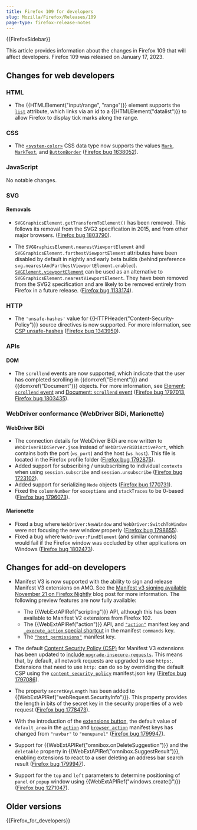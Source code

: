 ```yaml
---
title: Firefox 109 for developers
slug: Mozilla/Firefox/Releases/109
page-type: firefox-release-notes
---
```


{{FirefoxSidebar}}

This article provides information about the changes in Firefox 109 that will affect developers. Firefox 109 was released on January 17, 2023.

## Changes for web developers

### HTML

- The {{HTMLElement("input/range", "range")}} element supports the [`list`](/en-US/docs/Web/HTML/Reference/Elements/input/range#list) attribute, which links via an id to a {{HTMLElement("datalist")}} to allow Firefox to display tick marks along the range.

### CSS

- The [`<system-color>`](/en-US/docs/Web/CSS/system-color) CSS data type now supports the values [`Mark`](/en-US/docs/Web/CSS/system-color#mark), [`MarkText`](/en-US/docs/Web/CSS/system-color#marktext), and [`ButtonBorder`](/en-US/docs/Web/CSS/system-color#buttonborder) ([Firefox bug 1638052](https://bugzil.la/1638052)).

### JavaScript

No notable changes.

### SVG

#### Removals

- `SVGGraphicsElement.getTransformToElement()` has been removed.
  This follows its removal from the SVG2 specification in 2015, and from other major browsers.
  ([Firefox bug 1803790](https://bugzil.la/1803790)).

- The `SVGGraphicsElement.nearestViewportElement` and `SVGGraphicsElement.farthestViewportElement` attributes have been disabled by default in nightly and early beta builds (behind preference `svg.nearestAndFarthestViewportElement.enabled`).
  [`SVGElement.viewportElement`](/en-US/docs/Web/API/SVGElement/viewportElement) can be used as an alternative to `SVGGraphicsElement.nearestViewportElement`.
  They have been removed from the SVG2 specification and are likely to be removed entirely from Firefox in a future release.
  ([Firefox bug 1133174](https://bugzil.la/1133174)).

### HTTP

- The `'unsafe-hashes'` value for {{HTTPHeader("Content-Security-Policy")}} source directives is now supported.
  For more information, see [CSP unsafe-hashes](/en-US/docs/Web/HTTP/Reference/Headers/Content-Security-Policy/script-src#unsafe_hashes) ([Firefox bug 1343950](https://bugzil.la/1343950)).

### APIs

#### DOM

- The `scrollend` events are now supported, which indicate that the user has completed scrolling in {{domxref("Element")}} and {{domxref("Document")}} objects.
  For more information, see [Element: `scrollend` event](/en-US/docs/Web/API/Element/scrollend_event) and [Document: `scrollend` event](/en-US/docs/Web/API/Document/scrollend_event) ([Firefox bug 1797013](https://bugzil.la/1797013), [Firefox bug 1803435](https://bugzil.la/1803435)).

### WebDriver conformance (WebDriver BiDi, Marionette)

#### WebDriver BiDi

- The connection details for WebDriver BiDi are now written to `WebDriverBiDiServer.json` instead of `WebDriverBiDiActivePort`, which contains both the port (`ws_port`) and the host (`ws_host`). This file is located in the Firefox profile folder ([Firefox bug 1792875](https://bugzil.la/1792875)).
- Added support for subscribing / unsubscribing to individual `contexts` when using `session.subscribe` and `session.unsubscribe` ([Firefox bug 1723102](https://bugzil.la/1723102)).
- Added support for serializing `Node` objects ([Firefox bug 1770731](https://bugzil.la/1770731)).
- Fixed the `columnNumber` for `exceptions` and `stackTraces` to be 0-based ([Firefox bug 1796073](https://bugzil.la/1796073)).

#### Marionette

- Fixed a bug where `WebDriver:NewWindow` and `WebDriver:SwitchToWindow` were not focusing the new window properly ([Firefox bug 1798655](https://bugzil.la/1798655)).
- Fixed a bug where `WebDriver:FindElement` (and similar commands) would fail if the Firefox window was occluded by other applications on Windows ([Firefox bug 1802473](https://bugzil.la/1802473)).

## Changes for add-on developers

- Manifest V3 is now supported with the ability to sign and release Manifest V3 extensions on AMO. See the [Manifest v3 signing available November 21 on Firefox Nightly](https://blog.mozilla.org/addons/2022/11/17/manifest-v3-signing-available-november-21-on-firefox-nightly/) blog post for more information. The following preview features are now fully available:

  - The {{WebExtAPIRef("scripting")}} API, although this has been available to Manifest V2 extensions from Firefox 102.
  - The {{WebExtAPIRef("action")}} API, and [`"action"`](/en-US/docs/Mozilla/Add-ons/WebExtensions/manifest.json/action) manifest key and [`_execute_action` special shortcut](/en-US/docs/Mozilla/Add-ons/WebExtensions/manifest.json/commands#special_shortcuts) in the manifest `commands` key.
  - The [`"host_permissions"`](/en-US/docs/Mozilla/Add-ons/WebExtensions/manifest.json/host_permissions) manifest key.

- The default [Content Security Policy (CSP)](/en-US/docs/Mozilla/Add-ons/WebExtensions/Content_Security_Policy) for Manifest V3 extensions has been updated to [include `upgrade-insecure-requests`](/en-US/docs/Mozilla/Add-ons/WebExtensions/Content_Security_Policy#upgrade_insecure_network_requests_in_manifest_v3). This means that, by default, all network requests are upgraded to use `https:`. Extensions that need to use `http:` can do so by overriding the default CSP using the [`content_security_policy`](/en-US/docs/Mozilla/Add-ons/WebExtensions/manifest.json/content_security_policy) manifest.json key ([Firefox bug 1797086](https://bugzil.la/1797086)).
- The property `secretKeyLength` has been added to {{WebExtAPIRef("webRequest.SecurityInfo")}}. This property provides the length in bits of the secret key in the security properties of a web request ([Firefox bug 1778473](https://bugzil.la/1778473)).
- With the introduction of the [extensions button](https://support.mozilla.org/en-US/kb/extensions-button), the default value of `default_area` in the [`action`](/en-US/docs/Mozilla/Add-ons/WebExtensions/manifest.json/action) and [`browser_action`](/en-US/docs/Mozilla/Add-ons/WebExtensions/manifest.json/browser_action) manifest keys has changed from `"navbar"` to `"menupanel"` ([Firefox bug 1799947](https://bugzil.la/1799947)).
- Support for {{WebExtAPIRef("omnibox.onDeleteSuggestion")}} and the `deletable` property in {{WebExtAPIRef("omnibox.SuggestResult")}}, enabling extensions to react to a user deleting an address bar search result ([Firefox bug 1799947](https://bugzil.la/1799947)).
- Support for the <code>top</code> and <code>left</code> parameters to determine positioning of `panel` or `popup` window using {{WebExtAPIRef("windows.create()")}} ([Firefox bug 1271047](https://bugzil.la/1271047)).

## Older versions

{{Firefox_for_developers}}
